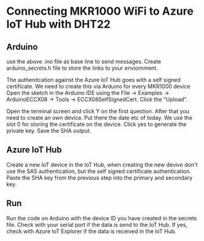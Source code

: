 # Connecting MKR1000 WiFi to Azure IoT Hub with DHT22

## Arduino
use the above .ino file as base line to send messages. Create arduino_secrets.h file to store the links to your enviornment. 

The authenitcation against the Azure IoT Hub goes with a self signed certificate. We need to create this via Arduino for every MKR1000 device Open the sketch in the Arduino IDE using the File -> Examples -> ArduinoECCX08 -> Tools -> ECCX08SelfSignedCert. Click the "Upload".

Open the terminal screen and click Y on the first question. After that you need to create an own device. Put there the date etc of today. We use the slot 0 for storing the certificate on the device. Click yes to generate the private key. Save the SHA output. 

## Azure IoT Hub
Create a new IoT device in the IoT Hub, when creating the new devive don't use the SAS authentication, but the self signed certificate authentication. Paste the SHA key from the previous step into the primary and secondary key.

## Run
Run the code on Arduino with the device ID you have created in the secrets file. Check with your serial port if the data is send to the IoT Hub. If yes, check with Azure IoT Explorer if the data is received in the IoT Hub.
